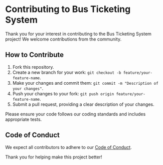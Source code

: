 # Contributing to Bus Ticketing System

Thank you for your interest in contributing to the Bus Ticketing System project! We welcome contributions from the community.

## How to Contribute

1. Fork this repository.
2. Create a new branch for your work: `git checkout -b feature/your-feature-name`.
3. Make your changes and commit them: `git commit -m "Description of your changes"`.
4. Push your changes to your fork: `git push origin feature/your-feature-name`.
5. Submit a pull request, providing a clear description of your changes.

Please ensure your code follows our coding standards and includes appropriate tests.

## Code of Conduct

We expect all contributors to adhere to our [Code of Conduct](CODE_OF_CONDUCT.md).

Thank you for helping make this project better!
